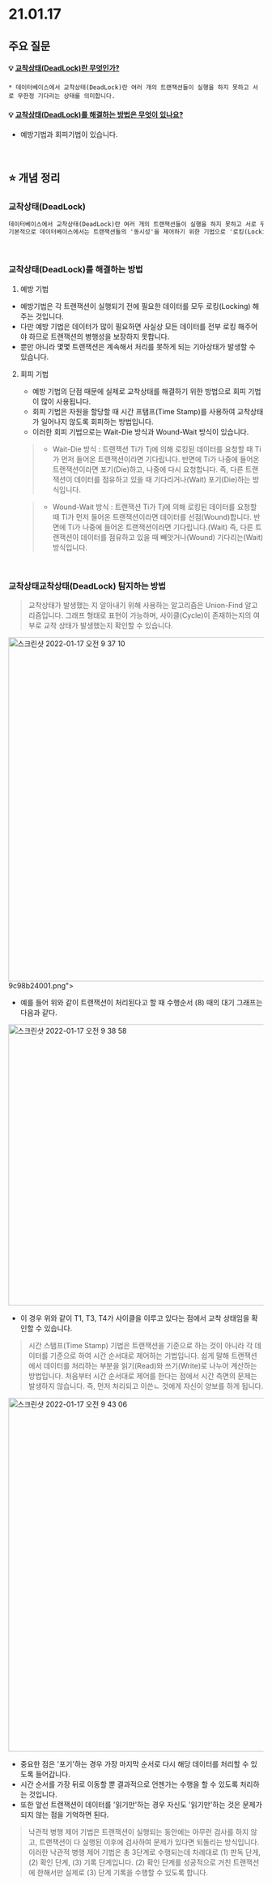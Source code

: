 # 21.01.17



## 주요 질문



#### 💡 [교착상태(DeadLock)란 무엇인가?](#교착상태)

	* 데이터베이스에서 교착상태(DeadLock)란 여러 개의 트랜잭션들이 실행을 하지 못하고 서로 무한정 기다리는 상태를 의미합니다.



#### 💡 [교착상태(DeadLock)를 해결하는 방법은 무엇이 있나요?](#교착상태(DeadLock)를-해결하는-방법)

* 예방기법과 회피기법이 있습니다.

<br />

## ⭐ 개념 정리

### 교착상태(DeadLock)

```markdown
데이터베이스에서 교착상태(DeadLock)란 여러 개의 트랜잭션들이 실행을 하지 못하고 서로 무한정 기다리는 상태를 의미합니다.
기본적으로 데이터베이스에서는 트랜잭션들의 '동시성'을 제어하기 위한 기법으로 '로킹(Locking)'을 사용합니다. 이러한 로킹이 데이터가 엉망진창이 되는 것을 막아주겠지만 반면에 그 부작용으로 교착상태를 일으킬 수 있다는 것이 핵심 키워드입니다.
```

<br />

### 교착상태(DeadLock)를 해결하는 방법

1. 예방 기법

* 예방기법은 각 트랜잭션이 실행되기 전에 필요한 데이터를 모두 로킹(Locking) 해주는 것입니다.
* 다만 예방 기법은 데이터가 많이 필요하면 사실상 모든 데이터를 전부 로킹 해주어야 하므로 트랜잭션의 병행성을 보장하지 못합니다.
* 뿐만 아니라 몇몇 트랜잭션은 계속해서 처리를 못하게 되는 기아상태가 발생할 수 있습니다.

2. 회피 기법

   * 예방 기법의 단점 때문에 실제로 교착상태를 해결하기 위한 방법으로 회피 기법이 많이 사용됩니다.
   * 회피 기법은 자원을 할당할 때 시간 프탬프(Time Stamp)를 사용하여 교착상태가 일어나지 않도록 회피하는 방법입니다.
   * 이러한 회피 기법으로는 Wait-Die 방식과 Wound-Wait 방식이 있습니다.

   > * Wait-Die 방식 : 트랜잭션 Ti가 Tj에 의해 로킹된 데이터를 요청할 때 Ti가 먼저 들어온 트랜잭션이라면 기다립니다.
   >   반면에 Ti가 나중에 들어온 트랜잭션이라면 포기(Die)하고, 나중에 다시 요청합니다. 즉, 다른 트랜잭션이
   >   데이터를 점유하고 있을 때 기다리거나(Wait) 포기(Die)하는 방식입니다.

   > * Wound-Wait 방식 : 트랜잭션 Ti가 Tj에 의해 로킹된 데이터를 요청할 때 Ti가 먼저 들어온 트랜잭션이라면 데이터를 선점(Wound)합니다.
   >   반면에 Ti가 나중에 들어온 트랜잭션이라면 기다립니다.(Wait)
   >   즉, 다른 트랜잭션이 데이터를 점유하고 있을 때 빼앗거나(Wound) 기다리는(Wait) 방식입니다.

<br />

### 교착상태교착상태(DeadLock) 탐지하는 방법

> 교착상태가 발생했는 지 알아내기 위해 사용하는 알고리즘은 Union-Find 알고리즘입니다.
> 그래프 형태로 표현이 가능하며, 사이클(Cycle)이 존재하는지의 여부로 교착 상태가 발생했는지 확인할 수 있습니다.

<img width="679" alt="스크린샷 2022-01-17 오전 9 37 10" src="https://user-images.githubusercontent.com/60912550/149684653-7e683cc3-dce3-4fab-949c-b0519e79d8c4.png">
9c98b24001.png">

* 예를 들어 위와 같이 트랜잭션이 처리된다고 할 때 수행순서 (8) 때의 대기 그래프는 다음과 같다.

<img width="555" alt="스크린샷 2022-01-17 오전 9 38 58" src="https://user-images.githubusercontent.com/60912550/149684696-797d2aa2-58fc-4fed-88db-ec8cb2a411fd.png">

* 이 경우 위와 같이 T1, T3, T4가 사이클을 이루고 있다는 점에서 교착 상태임을 확인할 수 있습니다.

> 시간 스탬프(Time Stamp) 기법은 트랜잭션을 기준으로 하는 것이 아니라 각 데이터를 기준으로 하여 시간 순서대로 제어하는 기법입니다.
> 쉽게 말해 트랜잭션에서 데이터를 처리하는 부분을 읽기(Read)와 쓰기(Write)로 나누어 계산하는 방법입니다.
> 처음부터 시간 순서대로 제어를 한다는 점에서 시간 측면의 문제는 발생하지 않습니다.
> 즉, 먼저 처리되고 이쓴ㄴ 것에게 자신이 양보를 하게 됩니다.

<img width="698" alt="스크린샷 2022-01-17 오전 9 43 06" src="https://user-images.githubusercontent.com/60912550/149684849-9b244f33-9d8b-47e4-a151-19b9b3ff91de.png">

* 중요한 점은 '포기'하는 경우 가장 마지막 순서로 다시 해당 데이터를 처리할 수 있도록 들어갑니다.
* 시간 순서를 가장 뒤로 이동할 뿐 결과적으로 언젠가는 수행을 할 수 있도록 처리하는 것입니다.
* 또한 앞선 트랜잭션이 데이터를 '읽기만'하는 경우 자신도 '읽기만'하는 것은 문제가 되지 않는 점을 기억하면 된다.

> 낙관적 병행 제어 기법은 트랜잭션이 실행되는 동안에는 아무런 검사를 하지 않고, 트랜잭션이 다 실행된 이후에 검사하여 문제가 있다면 되돌리는 방식입니다. 이러한 낙관적 병행 제어 기법은 총 3단계로 수행되는데 차례대로 (1) 판독 단게, (2) 확인 단계, (3) 기록 단계입니다.
> (2) 확인 단계를 성공적으로 거친 트랜잭션에 한해서만 실제로 (3) 단계 기록을 수행할 수 있도록 합니다.

